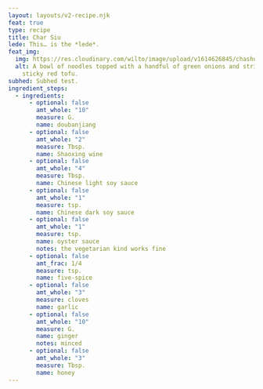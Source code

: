 ```yaml
---
layout: layouts/v2-recipe.njk
feat: true
type: recipe
title: Char Siu
lede: This… is the *lede*.
feat_img:
  img: https://res.cloudinary.com/wilto/image/upload/v1614626845/chashu.jpg
  alt: A bowl of noodles topped with a handful of green onions and strips of
    sticky red tofu.
subhed: Subhed test.
ingredient_steps:
  - ingredients:
      - optional: false
        amt_whole: "10"
        measure: G.
        name: doubanjiang
      - optional: false
        amt_whole: "2"
        measure: Tbsp.
        name: Shaoxing wine
      - optional: false
        amt_whole: "4"
        measure: Tbsp.
        name: Chinese light soy sauce
      - optional: false
        amt_whole: "1"
        measure: tsp.
        name: Chinese dark soy sauce
      - optional: false
        amt_whole: "1"
        measure: tsp.
        name: oyster sauce
        notes: the vegetarian kind works fine
      - optional: false
        amt_frac: 1/4
        measure: tsp.
        name: five-spice
      - optional: false
        amt_whole: "3"
        measure: cloves
        name: garlic
      - optional: false
        amt_whole: "10"
        measure: G.
        name: ginger
        notes: minced
      - optional: false
        amt_whole: "3"
        measure: Tbsp.
        name: honey
---
```

